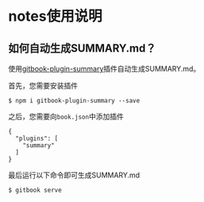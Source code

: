 # notes使用说明

## 如何自动生成SUMMARY.md？

使用[gitbook-plugin-summary](https://github.com/julianxhokaxhiu/gitbook-plugin-summary#readme)插件自动生成SUMMARY.md。

首先，您需要安装插件

```
$ npm i gitbook-plugin-summary --save
```

之后，您需要向`book.json`中添加插件

```
{
  "plugins": [
    "summary"
  ]
}
```

最后运行以下命令即可生成SUMMARY.md

```
$ gitbook serve
```

